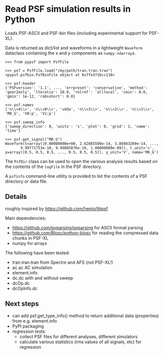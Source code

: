 # Read PSF simulation results in Python

Loads PSF-ASCII and PSF-bin files (including experimental support for PSF-XL).

Data is returned as dict/list and waveforms in a lightweight `Waveform` dataclass containing the x and y components as `numpy.ndarray`s.

```pycon
>>> from pypsf import PsfFile

>>> psf = PsfFile.load("/my/path/tran.tran.tran")
<pypsf.psfbin.PsfBinFile object at 0x7fe371bcc110>

>>> psf.header
{'PSFversion': '1.1', ..., 'errpreset': 'conservative', 'method': 'gear2only', 'lteratio': 10.0, 'relref': 'alllocal', 'cmin': 0.0, 'gmin': 1e-12, 'rabsshort': 0.0}

>>> psf.names
['n\\<4\\>', 'n\\<0\\>', 'vdda', 'n\\<3\\>', 'n\\<2\\>', 'n\\<1\\>', 'M0_G', 'V0:p', 'V1:p']

>>> psf.sweep_info
{'sweep_direction': 0, 'units': 's', 'plot': 0, 'grid': 1, 'name': 'time'}

>>> psf.get_signal("M0_G")
Waveform(t=array([0.00000000e+00, 2.62865500e-14, 3.86983269e-14, ...,
       9.99771753e-10, 9.99885876e-10, 1.00000000e-09]), t_unit='s', y=array([0.5, 0.5, 0.5, ..., 0.5, 0.5, 0.5]), y_unit='V', name='M0_G')

```

The `PsfDir` class can be used to open the various analysis results based on the contents of the `logFile` in the PSF directory.

A `psfinfo` command-line utility is provided to list the contents of a PSF directory or data file.


## Details

roughly inspired by https://github.com/henjo/libpsf


Main dependencies:

- https://github.com/pyparsing/pyparsing for ASCII format parsing
- https://github.com/Blosc/python-blosc for reading the compressed data chunks in PSF-XL
- numpy for arrays

The following have been tested:

- tran.tran.tran from Spectre and AFS (not PSF-XL!)
- ac.ac AC simulation
- element.info
- dc.dc with and without sweep
- dcOp.dc
- dcOpInfo.dc

## Next steps

- can add psf.get_type_info() method to return additional data (properties) from e.g. element.info
- PyPI packaging
- regression tests:
  - collect PSF files for different analyses, different simulators
  - calculate various statistics (rms values of all signals, etc) for regression
